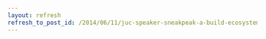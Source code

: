 ```yaml
---
layout: refresh
refresh_to_post_id: /2014/06/11/juc-speaker-sneakpeak-a-build-ecosystem-for-loosely-compiled-code
---
```

